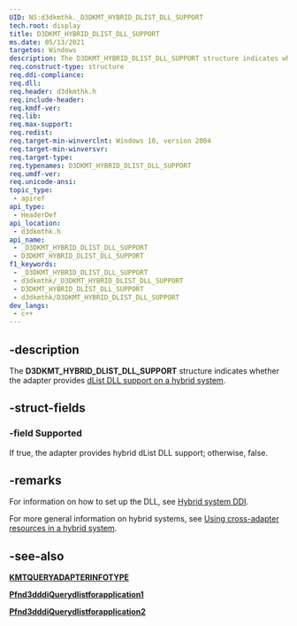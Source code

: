 ```yaml
---
UID: NS:d3dkmthk._D3DKMT_HYBRID_DLIST_DLL_SUPPORT
tech.root: display
title: D3DKMT_HYBRID_DLIST_DLL_SUPPORT
ms.date: 05/13/2021
targetos: Windows
description: The D3DKMT_HYBRID_DLIST_DLL_SUPPORT structure indicates whether the adapter provides dList DLL support on a hybrid system.
req.construct-type: structure
req.ddi-compliance: 
req.dll: 
req.header: d3dkmthk.h
req.include-header: 
req.kmdf-ver: 
req.lib: 
req.max-support: 
req.redist: 
req.target-min-winverclnt: Windows 10, version 2004
req.target-min-winversvr: 
req.target-type: 
req.typenames: D3DKMT_HYBRID_DLIST_DLL_SUPPORT
req.umdf-ver: 
req.unicode-ansi: 
topic_type:
 - apiref
api_type:
 - HeaderDef
api_location:
 - d3dkmthk.h
api_name:
 - _D3DKMT_HYBRID_DLIST_DLL_SUPPORT
 - D3DKMT_HYBRID_DLIST_DLL_SUPPORT
f1_keywords:
 - _D3DKMT_HYBRID_DLIST_DLL_SUPPORT
 - d3dkmthk/_D3DKMT_HYBRID_DLIST_DLL_SUPPORT
 - D3DKMT_HYBRID_DLIST_DLL_SUPPORT
 - d3dkmthk/D3DKMT_HYBRID_DLIST_DLL_SUPPORT
dev_langs:
 - c++
---
```


## -description

The **D3DKMT_HYBRID_DLIST_DLL_SUPPORT** structure indicates whether the adapter provides [dList DLL support on a hybrid system](/windows-hardware/drivers/display/hybrid-system-ddi).

## -struct-fields

### -field Supported

If true, the adapter provides hybrid dList DLL support; otherwise, false.

## -remarks

For information on how to set up the DLL, see [Hybrid system DDI](/windows-hardware/drivers/display/hybrid-system-ddi).

For more general information on hybrid systems, see [Using cross-adapter resources in a hybrid system](/windows-hardware/drivers/display/using-cross-adapter-resources-in-a-hybrid-system).

## -see-also

[**KMTQUERYADAPTERINFOTYPE**](ne-d3dkmthk-_kmtqueryadapterinfotype.md)

[**Pfnd3dddiQuerydlistforapplication1**](../d3dumddi/nc-d3dumddi-pfnd3dddi_querydlistforapplication1.md)

[**Pfnd3dddiQuerydlistforapplication2**](../d3dumddi/nc-d3dumddi-pfnd3dddi_querydlistforapplication2.md)
